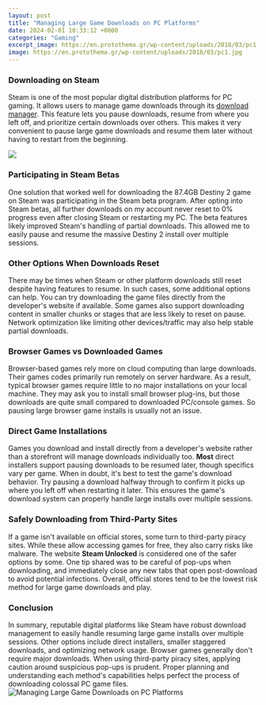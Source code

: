 ```yaml
---
layout: post
title: "Managing Large Game Downloads on PC Platforms"
date: 2024-02-01 10:33:12 +0000
categories: "Gaming"
excerpt_image: https://en.protothema.gr/wp-content/uploads/2018/03/pc1.jpg
image: https://en.protothema.gr/wp-content/uploads/2018/03/pc1.jpg
---
```


### Downloading on Steam
Steam is one of the most popular digital distribution platforms for PC gaming. It allows users to manage game downloads through its [download manager](https://store.fi.io.vn/white-pomeranian-dog-weightlifting-in-cyber-fitness-gym-2). This feature lets you pause downloads, resume from where you left off, and prioritize certain downloads over others. This makes it very convenient to pause large game downloads and resume them later without having to restart from the beginning. 

![](https://www.pcgamesn.com/wp-content/sites/pcgamesn/2021/09/social-og.jpg)
### Participating in Steam Betas
One solution that worked well for downloading the 87.4GB Destiny 2 game on Steam was participating in the Steam beta program. After opting into Steam betas, all further downloads on my account never reset to 0% progress even after closing Steam or restarting my PC. The beta features likely improved Steam's handling of partial downloads. This allowed me to easily pause and resume the massive Destiny 2 install over multiple sessions.
### Other Options When Downloads Reset
There may be times when Steam or other platform downloads still reset despite having features to resume. In such cases, some additional options can help. You can try downloading the game files directly from the developer's website if available. Some games also support downloading content in smaller chunks or stages that are less likely to reset on pause. Network optimization like limiting other devices/traffic may also help stable partial downloads.
### Browser Games vs Downloaded Games 
Browser-based games rely more on cloud computing than large downloads. Their games codes primarily run remotely on server hardware. As a result, typical browser games require little to no major installations on your local machine. They may ask you to install small browser plug-ins, but those downloads are quite small compared to downloaded PC/console games. So pausing large browser game installs is usually not an issue. 
### Direct Game Installations
Games you download and install directly from a developer's website rather than a storefront will manage downloads individually too. **Most** direct installers support pausing downloads to be resumed later, though specifics vary per game. When in doubt, it's best to test the game's download behavior. Try pausing a download halfway through to confirm it picks up where you left off when restarting it later. This ensures the game's download system can properly handle large installs over multiple sessions.
### Safely Downloading from Third-Party Sites  
If a game isn't available on official stores, some turn to third-party piracy sites. While these allow accessing games for free, they also carry risks like malware. The website **Steam Unlocked** is considered one of the safer options by some. One tip shared was to be careful of pop-ups when downloading, and immediately close any new tabs that open post-download to avoid potential infections. Overall, official stores tend to be the lowest risk method for large game downloads and play.
### Conclusion
In summary, reputable digital platforms like Steam have robust download management to easily handle resuming large game installs over multiple sessions. Other options include direct installers, smaller staggered downloads, and optimizing network usage. Browser games generally don't require major downloads. When using third-party piracy sites, applying caution around suspicious pop-ups is prudent. Proper planning and understanding each method's capabilities helps perfect the process of downloading colossal PC game files.
![Managing Large Game Downloads on PC Platforms](https://en.protothema.gr/wp-content/uploads/2018/03/pc1.jpg)